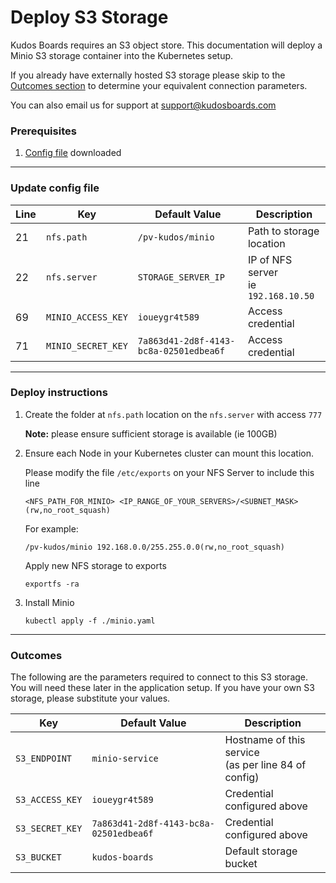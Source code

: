 # Deploy S3 Storage

Kudos Boards requires an S3 object store. This documentation will deploy a Minio S3 storage container into the Kubernetes setup.

If you already have externally hosted S3 storage please skip to the [Outcomes section](/boards/kubernetes/minio/#outcomes) to determine your equivalent connection parameters.

You can also email us for support at [support@kudosboards.com](mailto:support@kudosboards.com)

### Prerequisites

1. [Config file](/assets/config/kubernetes/minio.yaml) downloaded

---

### Update config file

| Line | Key                | Default Value                          | Description                             |
| ---- | ------------------ | -------------------------------------- | --------------------------------------- |
| 21   | `nfs.path`         | `/pv-kudos/minio`                      | Path to storage location                |
| 22   | `nfs.server`       | `STORAGE_SERVER_IP`                    | IP of NFS server</br>ie `192.168.10.50` |
| 69   | `MINIO_ACCESS_KEY` | `ioueygr4t589`                         | Access credential                       |
| 71   | `MINIO_SECRET_KEY` | `7a863d41-2d8f-4143-bc8a-02501edbea6f` | Access credential                       |

---

### Deploy instructions

1.  Create the folder at `nfs.path` location on the `nfs.server` with access `777`

    **Note:** please ensure sufficient storage is available (ie 100GB)

1.  Ensure each Node in your Kubernetes cluster can mount this location.

    Please modify the file `/etc/exports` on your NFS Server to include this line

        <NFS_PATH_FOR_MINIO> <IP_RANGE_OF_YOUR_SERVERS>/<SUBNET_MASK>(rw,no_root_squash)

    For example:

        /pv-kudos/minio 192.168.0.0/255.255.0.0(rw,no_root_squash)

    Apply new NFS storage to exports

        exportfs -ra

1.  Install Minio

        kubectl apply -f ./minio.yaml

---

### Outcomes

The following are the parameters required to connect to this S3 storage. You will need these later in the application setup. If you have your own S3 storage, please substitute your values.

| Key             | Default Value                          | Description                                             |
| --------------- | -------------------------------------- | ------------------------------------------------------- |
| `S3_ENDPOINT`   | `minio-service`                        | Hostname of this service</br>(as per line 84 of config) |
| `S3_ACCESS_KEY` | `ioueygr4t589`                         | Credential configured above                             |
| `S3_SECRET_KEY` | `7a863d41-2d8f-4143-bc8a-02501edbea6f` | Credential configured above                             |
| `S3_BUCKET`     | `kudos-boards`                         | Default storage bucket                                  |
